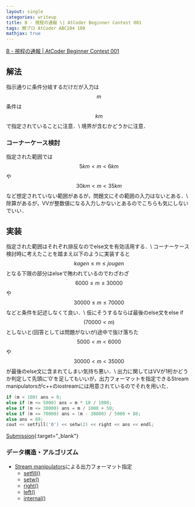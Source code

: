 ```yaml
---
layout: single
categories: writeup
title: B - 視程の通報 \| AtCoder Beginner Contest 001
tags: 競プロ AtCoder ABC104 100
mathjax: true
---
```



[B - 視程の通報 \| AtCoder Beginner Contest 001](https://beta.atcoder.jp/contests/abc001/tasks/abc001_2)
## 解法
指示通りに条件分岐するだけだが入力は$$m$$条件は$$km$$で指定されていることに注意．\\
境界が含むかどうかに注意．

### コーナーケース検討
指定された範囲では$$5km \lt m \lt 6km $$や$$30km \lt m \lt 35km $$など想定されていない範囲があるが，問題文にその範囲の入力はないとある．\\
除算があるが，VVが整数値になる入力しかないとあるのでこちらも気にしないでいい．

## 実装
指定された範囲はそれぞれ排反なのでelse文を有効活用する．\\
コーナーケース検討時に考えたことを踏まえ以下のように実装すると$$ kagen \le m \le jougen$$となる下限の部分はelseで賄われているのでわざわざ$$ 6000 \le m \le 30000$$ や $$ 30000 \le m \le 70000$$などと条件を記述しなくて良い．\\
仮にそうするならば最後のelse文をelse if$$(70000 \lt m)$$としないと(回答としては問題がないが)途中で抜け落ちた$$ 5000 \lt m \lt 6000 $$や $$30000 \lt m \lt 35000 $$ が最後のelse文に含まれてしまい気持ち悪い．\\
出力に関してはVVが1桁かどうか判定して先頭に'0'を足してもいいが，出力フォーマットを指定できるStream manipulatorsがc++のiostreamには用意されているのでそれを用いた．
```cpp
if (m < 100) ans = 0;
else if (m <= 5000) ans = m * 10 / 1000;
else if (m <= 30000) ans = m / 1000 + 50;
else if (m <= 70000) ans = (m - 30000) / 5000 + 80;
else ans = 89;
cout << setfill('0') << setw(2) << right << ans << endl;
```
[Submission](https://beta.atcoder.jp/contests/abc001/submissions/3001460){:target="_blank"}

### データ構造・アルゴリズム
- [Stream manipulators](http://www.cplusplus.com/reference/library/manipulators/)による出力フォーマット指定
    - [setfill()](http://www.cplusplus.com/reference/iomanip/setfill/)
    - [setw()](http://www.cplusplus.com/reference/iomanip/setw/)
    - [right()](http://www.cplusplus.com/reference/ios/right/)
    - [left()](http://www.cplusplus.com/reference/ios/left/)
    - [internal()](http://www.cplusplus.com/reference/ios/internal/)